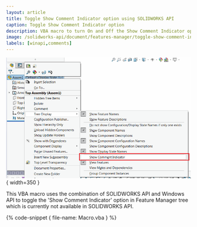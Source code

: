 ```yaml
---
layout: article
title: Toggle Show Comment Indicator option using SOLIDWORKS API
caption: Toggle Show Comment Indicator option
description: VBA macro to turn On and Off the Show Comment Indicator option of Feature Manager tree using SOLIDWORKS API and Windows API
image: /solidworks-api/document/features-manager/toggle-show-comment-indicator/show-comment-indicator-command.png
labels: [winapi,comments]
---
```

![Show Comments Indicator command](show-comment-indicator-command.png){ width=350 }

This VBA macro uses the combination of SOLIDWORKS API and Windows API to toggle the 'Show Comment Indicator' option in Feature Manager tree which is currently not available in SOLIDWORKS API.

{% code-snippet { file-name: Macro.vba } %}
